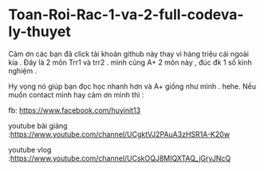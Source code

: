 # Toan-Roi-Rac-1-va-2-full-codeva-ly-thuyet
Cám ơn các bạn đã click tài khoản github này thay vì hàng triệu cái ngoài kia . Đây là 2 môn Trr1 và trr2 . mình cũng A+ 2 môn này , đúc đk 1 số kinh nghiệm . 

Hy vọng nó giúp bạn đọc học nhanh hơn và A+ giống như mình . hehe. 
Nếu muốn contact mình hay cảm ơn mình thì :

fb: https://www.facebook.com/huyinit13

youtube bài giảng :https://www.youtube.com/channel/UCgktVJ2PAuA3zHSR1A-K20w

youtube vlog :https://www.youtube.com/channel/UCskOQJ8MIQXTAQ_jGryJNcQ
